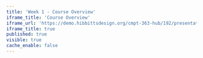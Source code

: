 ```yaml
---
title: 'Week 1 - Course Overview'
iframe_title: 'Course Overview'
iframe_url: 'https://demo.hibbittsdesign.org/cmpt-363-hub/192/presentation-slides/course-overview'
iframe_title: true
published: true
visible: true
cache_enable: false
---
```

